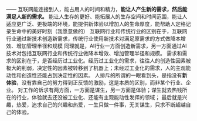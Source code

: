 ——
互联网能连接到人，能占用人的时间和精力，**能让人产生新的需求，然后能满足人新的需求。**
能让人生存的更好、能拓展人的生存空间和时间范围，能让人适应更广泛、更极端的环境，能提供新体验以增加人的生命厚度，能帮助人定格记录生命中的美好时刻（我愿意做的）
互联网行业和传统行业的区别在于，互联网行业通过新技术创造新需求，传统行业使用新技术对满足原需求的方式做降本增效、增加管理半径和规模
同理就是，AI行业一方面创造新需求，另一方面通过AI技术对包括互联网行业和传统行业做降本增效、增加管理半径和规模。
需求和需求的区别在于，是否经历过工业化。经历过工业化的需求，往往人的创造性因素被极大的削弱，决定性的因素被转移到了机器上；未经过工业化的需求，人的主观能动性和创造性还能占到决定性的因素。
人排斥的所谓的一眼看到头，是指没有**新体验**，没有靠自己的努力得到正反馈的激励，这是本质的区别，而非某个行业、企业。
对工作的诉求有两方面，一方面是谋生，另一方面是体验；谋生就去热钱所在的行业，体验就去还没被工业化、还能有主观能动性发挥的领域；
最后就是兴趣，热爱，追求自己的兴趣和热爱，一生只做一件事，无关谋生，只求不断超越自己的体验。